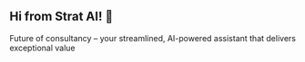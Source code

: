 ## Hi from Strat AI! 👋

Future of consultancy – your streamlined, AI-powered assistant that delivers exceptional value
